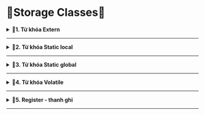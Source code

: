# 📓Storage Classes📓

<details>
<summary><b>📖1. Từ khóa Extern</b></summary>
 
- **Extern:** là từ khóa được sử dụng để thông báo rằng một biến hoặc hàm đã được khai báo ở một nơi khác trong chương trình hoặc trong một file nguồn khác. Giúp chương trình hiểu rằng biến hoặc hàm đã được định nghĩa và sẽ được sử dụng từ một vị trí khác.
- Ví dụ:<br>

&nbsp;+ File test.c.<br>
```c
 #include <stdio.h>

int var_global = 50; // 0x01

void display()
{
    printf("%d\n",var_global);
}
```
&nbsp;+ File test.h.<br>
```c
#ifndef TEST_H
#define TEST_H

extern int var_global;

extern void display();

endif
```
&nbsp;+ File main.c.<br>
```c
#include <stdio.h>
#include "test.h"

int main(int argc, char const *argv[])
{
    display();
    return 0;
}
```
</details>
 
--------------------------------------------------------------------------------------------------------------------------------------------------------

<details>
<summary><b>📖2. Từ khóa Static local</b></summary>

- Khi **Static** Khi static được sử dụng với biến cục bộ (khai báo biến trong một hàm):<br>
&nbsp;+ Giữ phạm vi của biến chỉ trong hàm đó.<br>
&nbsp;+ Giữ giá trị của biến qua các lần gọi hàm.
<br>
- Ví dụ:<br>

```c
#include <stdio.h>
int *ptr =NULL;
void counnt()
{
    static int count = 0;  // Biến static giữ giá trị qua các lần gọi hàm
    ptr = &a; //dùng con trỏ thay đổi biến stactic a từ bên ngoài
    int count1 = 0 // giá trị tự reset sau mỗi lần gọi hàm
    printf("Count: %d\n", ++count);
    printf("Count1: %d\n", ++count);
}

int main()
{
    count();  // In ra "Count: 1"
    count();  // In ra "Count: 2"
    count();  // In ra "Count: 3"

    *ptr =99;
    count();  // In ra "Count: 3"
    return 0;
}
```

```c
Kq:
Count: 1 
Count1: 0
Count: 2
Count1: 0
Count: 3
Count1: 0
Count: 100
Count1: 0
}
```
</details>
 
--------------------------------------------------------------------------------------------------------------------------------------------------------

<details>
<summary><b>📖3. Từ khóa Static global</b></summary>

- Khi static được sử dụng với biến, hàm toàn cục, nó hạn chế phạm vi của biến, hàm đó chỉ trong file nguồn hiện tại.
- Ứng dụng: dùng để thiết kế các file thư viện.
- Ví dụ:<br>
```c
#include <stdio.h>
#include "test.h>

static int a = 10 // gắn biến static chỉ sử dụng trong hàm này

static void display(){
  printf(this is test1.c\n");
int *ptr = &a;
}
void test(){  
  printf("Hello Word\n);
}
```
</details>
 
--------------------------------------------------------------------------------------------------------------------------------------------------------

<details>
<summary><b>📖4. Từ khóa Volatile</b></summary>

- Dùng để báo hiệu cho trình biên dịch rằng một biến có thể thay đổi ngẫu nhiên, ngoài sự kiểm soát của chương trình.
- Giúp ngăn chặn trình biên dịch tối ưu hóa hoặc xóa bỏ các thao tác trên biến đó, giữ cho các thao tác trên biến được thực hiện như đã được định nghĩa.<br>
```c
#include "stm32f10x.h"

uint8_t *addr = (uint8_t*)0x20000000;
volatile uint8_t var = 0;  //giúp a cập nhật khi bị thay đổi ngẫu nhiên

int main()
{
   while(1)
   {
     var = *addr;
     if (var != 0) break;
   }
}
```
</details>
 
--------------------------------------------------------------------------------------------------------------------------------------------------------

<details>
<summary><b>📖5. Register - thanh ghi</b></summary>

- Giúp cho biến lưu trực tiếp vào thanh ghi không qua Ram làm tăng tốc độ xử lý
- Tuy nhiên, lưu ý rằng việc sử dụng register chỉ là một đề xuất cho trình biên dịch và không đảm bảo rằng biến sẽ được lưu trữ trong thanh ghi. Trong thực tế, trình biên dịch có thể quyết định không tuân thủ lời đề xuất này.
- Không dùng cho biến toàn cục vì:<br>
&nbsp;+ Thanh ghi không có địa chỉ nên việc truy cập khó.<br>
&nbsp;+ Số lượng thanh ghi hạn chế.<br>
- Ví dụ: <br>
```c
#include <stdio.h>
#include <time.h>

int main()
{
   // Lưu thời điểm bắt đầu
   clock_t start_time = clock();
   register int i;

   // Đoạn mã của chương trình
   for (i = 0; i < 2000000; ++i){}

   // Lưu thời điểm kết thúc
   clock_t end_time = clock();

   // Tính thời gian chạy bằng miligiây
   double time_taken = ((double)(end_time - start_time)) / CLOCKS_PER_SEC;

   printf("Thoi gian chay cua chuong trinh: %f    giay\n", time_taken);
   return 0;
}

```
</details>

-----------------------------------------------------------------------------------------------------------------------------------------------

